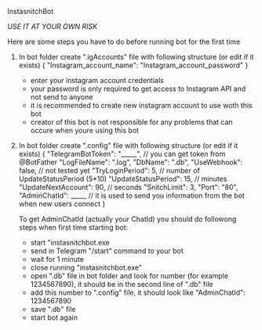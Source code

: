 InstasnitchBot

*USE IT AT YOUR OWN RISK*

Here are some steps you have to do before running bot for the first time
1. In bot folder create ".igAccounts" file with following structure (or edit if it exists)
    {
    "Instagram_account_name": "Instagram_account_password"
    }
    - enter your instagram account credentials
    - your password is only required to get access to Instagram API and not send to anyone
    - it is recommended to create new instagram account to use woth this bot
    - creator of this bot is not responsible for any problems that can occure when youre using this bot

2. In bot folder create ".config" file with following structure (or edit if it exists)
   {
    "TelegramBotToken": "_____", // you can get token from @BotFather
   	"LogFileName": ".log",
   	"DbName": ".db",
   	"UseWebhook": false, // not tested yet
   	"TryLoginPeriod": 5, // number of UpdateStatusPeriod (5*10)
   	"UpdateStatusPeriod": 15, // minutes
   	"UpdateNextAccount": 90, // seconds
   	"SnitchLimit": 3,
   	"Port": "80",
   	"AdminChatId": _____ // it is used to send you information from the bot when new users connect
   }

    To get AdminChatId (actually your ChatId) you should do followong steps when first time starting bot:
   - start "instasnitchbot.exe
   - send in Telegram "/start" command to your bot
   - wait for 1 minute
   - close running "instasnitchbot.exe"
   - open ".db" file in bot folder and look for number (for example 1234567890), it should be in the second line of ".db" file
    - add this number to ".config" file, it should look like "AdminChatId": 1234567890
    - save ".db" file
    - start bot again

